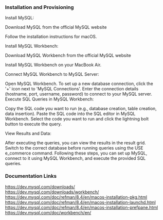 

### Installation and Provisioning

Install MySQL:

Download MySQL from the official MySQL website 

Follow the installation instructions for macOS.



Install MySQL Workbench:

Download MySQL Workbench from the official MySQL website 

Install MySQL Workbench on your MacBook Air.


Connect MySQL Workbench to MySQL Server:

Open MySQL Workbench.
To set up a new database connection, click the '+' icon next to 'MySQL Connections'.
Enter the connection details (hostname, port, username, password) to connect to your MySQL server.
Execute SQL Queries in MySQL Workbench:

Copy the SQL code you want to run (e.g., database creation, table creation, data insertion).
Paste the SQL code into the SQL editor in MySQL Workbench.
Select the code you want to run and click the lightning bolt button to execute the query.


View Results and Data:

After executing the queries, you can view the results in the result grid.
Switch to the correct database before running queries using the USE e_commerce command.
Following these steps, you can set up MySQL, connect to it using MySQL Workbench, and execute the provided SQL queries. 



### Documentation Links

https://dev.mysql.com/downloads/
https://dev.mysql.com/downloads/workbench/
https://dev.mysql.com/doc/refman/8.4/en/macos-installation-pkg.html
https://dev.mysql.com/doc/refman/8.4/en/macos-installation-launchd.html
https://dev.mysql.com/doc/refman/8.4/en/macos-installation-prefpane.html
https://dev.mysql.com/doc/workbench/en/




